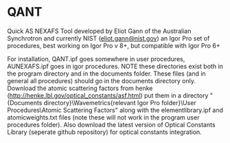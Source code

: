 # QANT
Quick AS NEXAFS Tool
developed by Eliot Gann of the Australian Synchrotron and currently NIST (eliot.gann@nist.gov)
an Igor Pro set of procedures, best working on Igor Pro v 8+, but compatible with Igor Pro 6+

For installation, QANT.ipf goes somewhere in user procedures, AUNEXAFS.ipf goes in igor procedures. NOTE these directories exist both in the program directory and in the documents folder.  These files (and in general all procedures) should go in the documents directory only.  Download the atomic scattering factors from henke (http://henke.lbl.gov/optical_constants/asf.html) put them in a directory "{Documents directory}\Wavemetrics\{relevant Igor Pro folder}\User Procedures\Atomic Scattering Factors" along with the elementlibrary.ipf and atomicweights.txt files (note these will not work in the program user procedures folder).  Also download the latest version of Optical Constants Library (seperate github repository) for optical constants integration.
